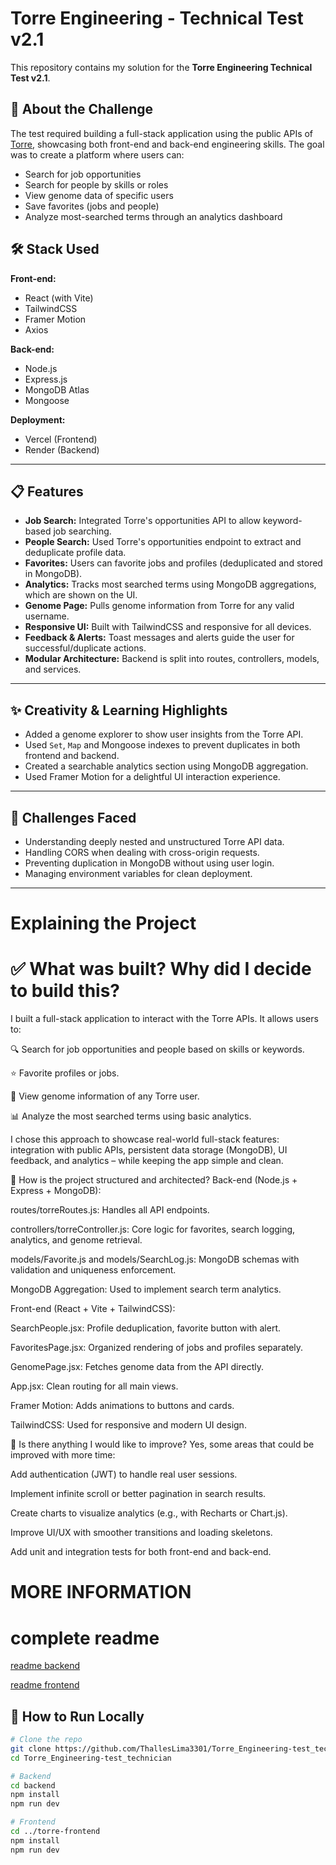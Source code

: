 # Torre Engineering - Technical Test v2.1

This repository contains my solution for the **Torre Engineering Technical Test v2.1**.

## 🧠 About the Challenge

The test required building a full-stack application using the public APIs of [Torre](https://torre.co), showcasing both front-end and back-end engineering skills. The goal was to create a platform where users can:

- Search for job opportunities
- Search for people by skills or roles
- View genome data of specific users
- Save favorites (jobs and people)
- Analyze most-searched terms through an analytics dashboard

## 🛠️ Stack Used

**Front-end:**
- React (with Vite)
- TailwindCSS
- Framer Motion
- Axios

**Back-end:**
- Node.js
- Express.js
- MongoDB Atlas
- Mongoose

**Deployment:**
- Vercel (Frontend)
- Render (Backend)

---

## 📋 Features

- **Job Search:** Integrated Torre's opportunities API to allow keyword-based job searching.
- **People Search:** Used Torre's opportunities endpoint to extract and deduplicate profile data.
- **Favorites:** Users can favorite jobs and profiles (deduplicated and stored in MongoDB).
- **Analytics:** Tracks most searched terms using MongoDB aggregations, which are shown on the UI.
- **Genome Page:** Pulls genome information from Torre for any valid username.
- **Responsive UI:** Built with TailwindCSS and responsive for all devices.
- **Feedback & Alerts:** Toast messages and alerts guide the user for successful/duplicate actions.
- **Modular Architecture:** Backend is split into routes, controllers, models, and services.

---

## ✨ Creativity & Learning Highlights

- Added a genome explorer to show user insights from the Torre API.
- Used `Set`, `Map` and Mongoose indexes to prevent duplicates in both frontend and backend.
- Created a searchable analytics section using MongoDB aggregation.
- Used Framer Motion for a delightful UI interaction experience.

---

## 🧱 Challenges Faced

- Understanding deeply nested and unstructured Torre API data.
- Handling CORS when dealing with cross-origin requests.
- Preventing duplication in MongoDB without using user login.
- Managing environment variables for clean deployment.

---

#  Explaining the Project
<h1>✅ What was built? Why did I decide to build this?</h1>

I built a full-stack application to interact with the Torre APIs.
It allows users to:

🔍 Search for job opportunities and people based on skills or keywords.

⭐ Favorite profiles or jobs.

🧬 View genome information of any Torre user.

📊 Analyze the most searched terms using basic analytics.

I chose this approach to showcase real-world full-stack features: integration with public APIs, persistent data storage (MongoDB), UI feedback, and analytics – while keeping the app simple and clean.

🧱 How is the project structured and architected?
Back-end (Node.js + Express + MongoDB):

routes/torreRoutes.js: Handles all API endpoints.

controllers/torreController.js: Core logic for favorites, search logging, analytics, and genome retrieval.

models/Favorite.js and models/SearchLog.js: MongoDB schemas with validation and uniqueness enforcement.

MongoDB Aggregation: Used to implement search term analytics.

Front-end (React + Vite + TailwindCSS):

SearchPeople.jsx: Profile deduplication, favorite button with alert.

FavoritesPage.jsx: Organized rendering of jobs and profiles separately.

GenomePage.jsx: Fetches genome data from the API directly.

App.jsx: Clean routing for all main views.

Framer Motion: Adds animations to buttons and cards.

TailwindCSS: Used for responsive and modern UI design.

🧩 Is there anything I would like to improve?
Yes, some areas that could be improved with more time:

Add authentication (JWT) to handle real user sessions.

Implement infinite scroll or better pagination in search results.

Create charts to visualize analytics (e.g., with Recharts or Chart.js).

Improve UI/UX with smoother transitions and loading skeletons.

Add unit and integration tests for both front-end and back-end.


# MORE INFORMATION

<h1>complete readme</h1>

[readme backend](../backend/readme.md)

[readme frontend](../torre-frontend/README.md)

## 🚀 How to Run Locally

```bash
# Clone the repo
git clone https://github.com/ThallesLima3301/Torre_Engineering-test_technician.git
cd Torre_Engineering-test_technician

# Backend
cd backend
npm install
npm run dev

# Frontend
cd ../torre-frontend
npm install
npm run dev
